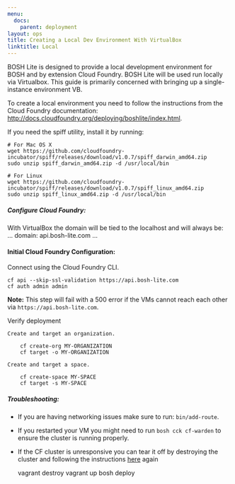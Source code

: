 ```yaml
---
menu:
  docs:
    parent: deployment
layout: ops
title: Creating a Local Dev Environment With VirtualBox
linktitle: Local
---
```


BOSH Lite is designed to provide a local development environment for BOSH and by extension Cloud Foundry. BOSH Lite will be used run locally via Virtualbox. This guide is primarily concerned with bringing up a single-instance environment VB.

To create a local environment you need to follow the instructions from the Cloud Foundry documentation: http://docs.cloudfoundry.org/deploying/boshlite/index.html.


If you need the spiff utility, install it by running:

	# For Mac OS X
	wget https://github.com/cloudfoundry-incubator/spiff/releases/download/v1.0.7/spiff_darwin_amd64.zip
	sudo unzip spiff_darwin_amd64.zip -d /usr/local/bin

	# For Linux
	wget https://github.com/cloudfoundry-incubator/spiff/releases/download/v1.0.7/spiff_linux_amd64.zip
	sudo unzip spiff_linux_amd64.zip -d /usr/local/bin


##### Configure Cloud Foundry:

With VirtualBox the domain will be tied to the localhost and will always be:
	...
	domain: api.bosh-lite.com
	...

#### Initial Cloud Foundry Configuration:

Connect using the Cloud Foundry CLI.

	cf api --skip-ssl-validation https://api.bosh-lite.com
	cf auth admin admin

**Note:** This step will fail with a 500 error if the VMs cannot reach each other via `https://api.bosh-lite.com`.

Verify deployment

	Create and target an organization.

		cf create-org MY-ORGANIZATION
		cf target -o MY-ORGANIZATION

	Create and target a space.

		cf create-space MY-SPACE
		cf target -s MY-SPACE


##### Troubleshooting:

- If you are having networking issues make sure to run: `bin/add-route`.
- If you restarted your VM you might need to run `bosh cck cf-warden` to ensure the cluster is running properly.
- If the CF cluster is unresponsive you can tear it off by destroying the cluster and following the instructions [here](http://docs.cloudfoundry.org/deploying/boshlite/create_a_manifest.html) again

	vagrant destroy
	vagrant up
	bosh deploy
